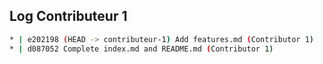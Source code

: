 ## Log Contributeur 1

```bash
* | e202198 (HEAD -> contributeur-1) Add features.md (Contributor 1)
* | d087052 Complete index.md and README.md (Contributor 1)
```